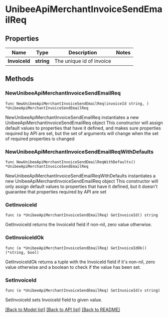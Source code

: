 # UnibeeApiMerchantInvoiceSendEmailReq

## Properties

Name | Type | Description | Notes
------------ | ------------- | ------------- | -------------
**InvoiceId** | **string** | The unique id of invoice | 

## Methods

### NewUnibeeApiMerchantInvoiceSendEmailReq

`func NewUnibeeApiMerchantInvoiceSendEmailReq(invoiceId string, ) *UnibeeApiMerchantInvoiceSendEmailReq`

NewUnibeeApiMerchantInvoiceSendEmailReq instantiates a new UnibeeApiMerchantInvoiceSendEmailReq object
This constructor will assign default values to properties that have it defined,
and makes sure properties required by API are set, but the set of arguments
will change when the set of required properties is changed

### NewUnibeeApiMerchantInvoiceSendEmailReqWithDefaults

`func NewUnibeeApiMerchantInvoiceSendEmailReqWithDefaults() *UnibeeApiMerchantInvoiceSendEmailReq`

NewUnibeeApiMerchantInvoiceSendEmailReqWithDefaults instantiates a new UnibeeApiMerchantInvoiceSendEmailReq object
This constructor will only assign default values to properties that have it defined,
but it doesn't guarantee that properties required by API are set

### GetInvoiceId

`func (o *UnibeeApiMerchantInvoiceSendEmailReq) GetInvoiceId() string`

GetInvoiceId returns the InvoiceId field if non-nil, zero value otherwise.

### GetInvoiceIdOk

`func (o *UnibeeApiMerchantInvoiceSendEmailReq) GetInvoiceIdOk() (*string, bool)`

GetInvoiceIdOk returns a tuple with the InvoiceId field if it's non-nil, zero value otherwise
and a boolean to check if the value has been set.

### SetInvoiceId

`func (o *UnibeeApiMerchantInvoiceSendEmailReq) SetInvoiceId(v string)`

SetInvoiceId sets InvoiceId field to given value.



[[Back to Model list]](../README.md#documentation-for-models) [[Back to API list]](../README.md#documentation-for-api-endpoints) [[Back to README]](../README.md)


